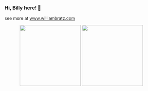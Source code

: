 ### Hi, Billy here! 👋

see more at www.williambratz.com

<p align="center">
  <img height="200"  src="https://github-readme-stats.vercel.app/api/top-langs/?username=wbratz&&custom_title=Languages&hide=Assembly,Java&bg_color=202020&title_color=steelblue&text_color=fff" />
  <img height="200" src="https://github-readme-stats.vercel.app/api?username=wbratz&custom_title=My%20Stats&bg_color=202020&title_color=steelblue&text_color=fff&show_icons=true&icon_color=2787db" />
</p>

<!--
**wbratz/wbratz** is a ✨ _special_ ✨ repository because its `README.md` (this file) appears on your GitHub profile.

Here are some ideas to get you started:

- 🔭 I’m currently working on ...
- 🌱 I’m currently learning ...
- 👯 I’m looking to collaborate on ...
- 🤔 I’m looking for help with ...
- 💬 Ask me about ...
- 📫 How to reach me: ...
- 😄 Pronouns: ...
- ⚡ Fun fact: ...
-->
